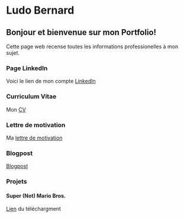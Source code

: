 # Ludo Bernard
## Bonjour et bienvenue sur mon Portfolio!
Cette page web recense toutes les informations professionelles à mon sujet.

### Page LinkedIn

Voici le lien de mon compte [LinkedIn](https://www.linkedin.com/in/ludo-bernard-77537220b/)

### Curriculum Vitae

Mon [CV](https://github.com/LudoBernard/Portfolio/blob/main/CV_2021-04-08_Ludo_BERNARD.pdf)

### Lettre de motivation

Ma [lettre de motivation](https://github.com/LudoBernard/Portfolio/blob/main/CL_2021-04-08_Ludo_BERNARD.pdf)

### Blogpost

[Blogpost](https://github.com/LudoBernard/Portfolio/blob/main/Blogposts%20(1).pdf)

### Projets

#### Super (Not) Mario Bros.

[Lien](https://github.com/LudoBernard/Super-Not-Mario-Bros./releases/tag/v1.0) du téléchargment
